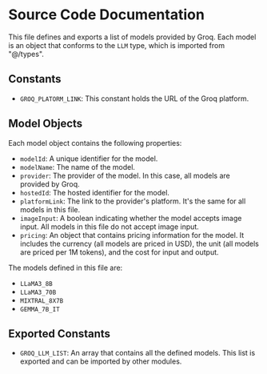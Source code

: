 # Source Code Documentation

This file defines and exports a list of models provided by Groq. Each model is an object that conforms to the `LLM` type, which is imported from "@/types".

## Constants

- `GROQ_PLATORM_LINK`: This constant holds the URL of the Groq platform.

## Model Objects

Each model object contains the following properties:

- `modelId`: A unique identifier for the model.
- `modelName`: The name of the model.
- `provider`: The provider of the model. In this case, all models are provided by Groq.
- `hostedId`: The hosted identifier for the model.
- `platformLink`: The link to the provider's platform. It's the same for all models in this file.
- `imageInput`: A boolean indicating whether the model accepts image input. All models in this file do not accept image input.
- `pricing`: An object that contains pricing information for the model. It includes the currency (all models are priced in USD), the unit (all models are priced per 1M tokens), and the cost for input and output.

The models defined in this file are:

- `LLaMA3_8B`
- `LLaMA3_70B`
- `MIXTRAL_8X7B`
- `GEMMA_7B_IT`

## Exported Constants

- `GROQ_LLM_LIST`: An array that contains all the defined models. This list is exported and can be imported by other modules.